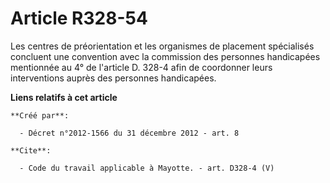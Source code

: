 # Article R328-54

Les centres de préorientation et les organismes de placement spécialisés concluent une convention avec la commission des
personnes handicapées mentionnée au 4° de l'article D. 328-4 afin de coordonner leurs interventions auprès des personnes
handicapées.

**Liens relatifs à cet article**

	**Créé par**:

	  - Décret n°2012-1566 du 31 décembre 2012 - art. 8

	**Cite**:

	  - Code du travail applicable à Mayotte. - art. D328-4 (V)
